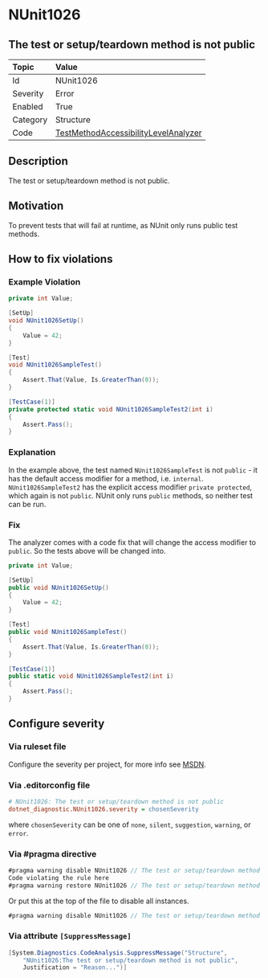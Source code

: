 # NUnit1026

## The test or setup/teardown method is not public

| Topic    | Value
| :--      | :--
| Id       | NUnit1026
| Severity | Error
| Enabled  | True
| Category | Structure
| Code     | [TestMethodAccessibilityLevelAnalyzer](https://github.com/nunit/nunit.analyzers/blob/master/src/nunit.analyzers/TestMethodAccessibilityLevel/TestMethodAccessibilityLevelAnalyzer.cs)

## Description

The test or setup/teardown method is not public.

## Motivation

To prevent tests that will fail at runtime, as NUnit only runs public test methods.

## How to fix violations

### Example Violation

```csharp
private int Value;

[SetUp]
void NUnit1026SetUp()
{
    Value = 42;
}

[Test]
void NUnit1026SampleTest()
{
    Assert.That(Value, Is.GreaterThan(0));
}

[TestCase(1)]
private protected static void NUnit1026SampleTest2(int i)
{
    Assert.Pass();
}
```

### Explanation

In the example above, the test named `NUnit1026SampleTest` is not `public` - it has the default access modifier for a method, i.e. `internal`.
`NUnit1026SampleTest2` has the explicit access modifier `private protected`, which again is not `public`.
NUnit only runs `public` methods, so neither test can be run.

### Fix

The analyzer comes with a code fix that will change the access modifier to `public`. So the tests above will be changed into.

```csharp
private int Value;

[SetUp]
public void NUnit1026SetUp()
{
    Value = 42;
}

[Test]
public void NUnit1026SampleTest()
{
    Assert.That(Value, Is.GreaterThan(0));
}

[TestCase(1)]
public static void NUnit1026SampleTest2(int i)
{
    Assert.Pass();
}
```

<!-- start generated config severity -->
## Configure severity

### Via ruleset file

Configure the severity per project, for more info see [MSDN](https://learn.microsoft.com/en-us/visualstudio/code-quality/using-rule-sets-to-group-code-analysis-rules?view=vs-2022).

### Via .editorconfig file

```ini
# NUnit1026: The test or setup/teardown method is not public
dotnet_diagnostic.NUnit1026.severity = chosenSeverity
```

where `chosenSeverity` can be one of `none`, `silent`, `suggestion`, `warning`, or `error`.

### Via #pragma directive

```csharp
#pragma warning disable NUnit1026 // The test or setup/teardown method is not public
Code violating the rule here
#pragma warning restore NUnit1026 // The test or setup/teardown method is not public
```

Or put this at the top of the file to disable all instances.

```csharp
#pragma warning disable NUnit1026 // The test or setup/teardown method is not public
```

### Via attribute `[SuppressMessage]`

```csharp
[System.Diagnostics.CodeAnalysis.SuppressMessage("Structure",
    "NUnit1026:The test or setup/teardown method is not public",
    Justification = "Reason...")]
```
<!-- end generated config severity -->
